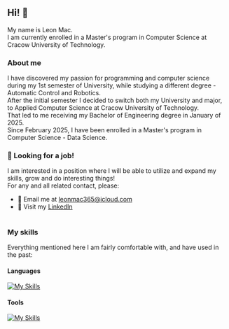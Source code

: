 ## Hi! 🖖

My name is Leon Mac. <br>
I am currently enrolled in a Master's program in Computer Science at Cracow University of Technology.

### About me
I have discovered my passion for programming and computer science during my 1st semester of University, while studying a different degree - Automatic Control and Robotics. <br>
After the initial semester I decided to switch both my University and major, to Applied Computer Science at Cracow University of Technology. <br>
That led to me receiving my Bachelor of Engineering degree in January of 2025. <br>
Since February 2025, I have been enrolled in a Master's program in Computer Science - Data Science.

### 🌱 Looking for a job! 
I am interested in a position where I will be able to utilize and expand my skills, grow and do interesting things! <br>
For any and all related contact, please:
- 📧 Email me at leonmac365@icloud.com
- 🔗 Visit my <a href="www.linkedin.com/in/leon-mac-987945273">LinkedIn</a>


#
### My skills
Everything mentioned here I am fairly comfortable with, and have used in the past:
#### Languages <br>
[![My Skills](https://skillicons.dev/icons?i=c,py,rust,cpp,cs,ts)](https://skillicons.dev) <br>
#### Tools <br>
[![My Skills](https://skillicons.dev/icons?i=docker,git,anaconda,dotnet,linux,mysql,sklearn,ubuntu)](https://skillicons.dev)
